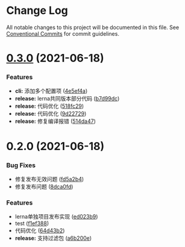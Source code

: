 # Change Log

All notable changes to this project will be documented in this file.
See [Conventional Commits](https://conventionalcommits.org) for commit guidelines.

# [0.3.0](https://github.com/walrusjs/release/compare/@walrus/release@0.2.0...@walrus/release@0.3.0) (2021-06-18)


### Features

* **cli:** 添加多个配置项 ([4e5ef4a](https://github.com/walrusjs/release/commit/4e5ef4ac8c4b2475b2071759623ad926df5ae0d0))
* **release:** lerna共同版本部分代码 ([b7d99dc](https://github.com/walrusjs/release/commit/b7d99dcbe42d430706508ec0d8f4ab2be4fbd44c))
* **release:** 代码优化 ([518fc29](https://github.com/walrusjs/release/commit/518fc293d5f9441ba39bb4207307f74cab045e10))
* **release:** 代码优化 ([9d22729](https://github.com/walrusjs/release/commit/9d227292b496a582c2053cea7e770edf115ab0b7))
* **release:** 修复编译报错 ([514da47](https://github.com/walrusjs/release/commit/514da4727b787eba840a3bbfa00ffd7bbc38fc97))





# 0.2.0 (2021-06-18)


### Bug Fixes

* 修复发布无效问题 ([fd5a2b4](https://github.com/walrusjs/release/commit/fd5a2b4cb3962b963ebaac95ec6a12d3eecd8be9))
* 修复发布问题 ([8dca0fd](https://github.com/walrusjs/release/commit/8dca0fd806cc414dd23875b1192902d167cb9089))


### Features

* lerna单独项目发布实现 ([ed023b9](https://github.com/walrusjs/release/commit/ed023b9b5023a4f41e721ef9403af26cb61ed8ab))
* test ([f1ef388](https://github.com/walrusjs/release/commit/f1ef3880b6422fd9de0f8af81c1f1c2ca762bd45))
* 代码优化 ([64d43b2](https://github.com/walrusjs/release/commit/64d43b2052be6cf6fd2cb8146dca2567963148fd))
* **release:** 支持过滤包 ([a6b200e](https://github.com/walrusjs/release/commit/a6b200ecbe8198f6f9d3bf10700e1c06312e5501))
